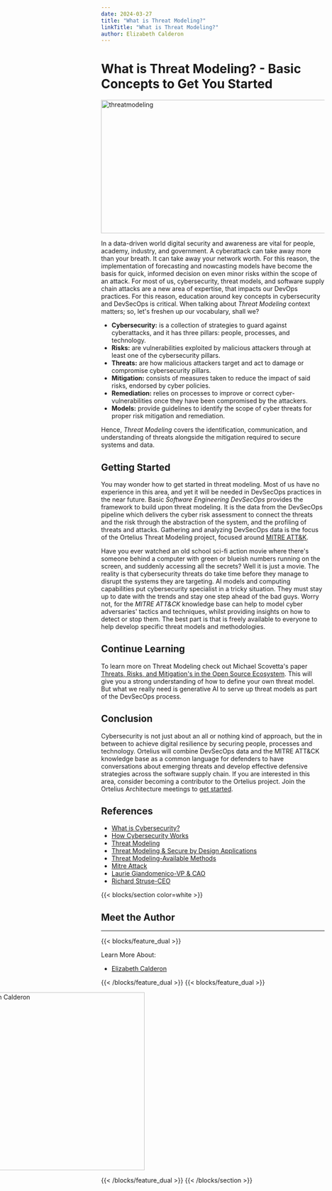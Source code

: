 ```yaml
---
date: 2024-03-27
title: "What is Threat Modeling?"
linkTitle: "What is Threat Modeling?"
author: Elizabeth Calderon
---
```


# What is Threat Modeling? - Basic Concepts to Get You Started

<div class="col-center">
<img src="/images/yesno.jpg" alt="threatmodeling" height="300px" width="650px" />
</div>
<p></p>



In a data-driven world digital security and awareness are vital for people, academy, industry, and government. A cyberattack can take away more than your breath. It can take away your network worth. For this reason, the implementation of forecasting and nowcasting models have become the basis for quick, informed decision on even minor risks within the scope of an attack. For most of us, cybersecurity, threat models, and software supply chain attacks are a new area of expertise, that impacts our DevOps practices. For this reason, education around key concepts in cybersecurity and DevSecOps is critical. When talking about *Threat Modeling* context matters; so, let's freshen up our vocabulary, shall we?

- **Cybersecurity:** is a collection of strategies to guard against cyberattacks, and it has three pillars: people, processes, and technology.
- **Risks:** are vulnerabilities exploited by malicious attackers through at least one of the cybersecurity pillars.
- **Threats:** are how malicious attackers target and act to damage or compromise cybersecurity pillars.
- **Mitigation:** consists of measures taken to reduce the impact of said risks, endorsed by cyber policies.
- **Remediation:** relies on processes to improve or correct cyber-vulnerabilities once they have been compromised by the attackers.
- **Models:**  provide guidelines to identify the scope of cyber threats for proper risk mitigation and remediation.

Hence, *Threat Modeling* covers the identification, communication, and understanding of threats alongside the mitigation required to secure systems and data. 

## Getting Started
You may wonder how to get started in threat modeling. Most of us have no experience in this area, and yet it will be needed in DevSecOps practices in the near future. Basic *Software Engineering DevSecOps* provides the framework to build upon threat modeling. It is the data from the DevSecOps pipeline which delivers the cyber risk assessment to connect the threats and the risk through the abstraction of the system, and the profiling of threats and attacks. Gathering and analyzing DevSecOps data is the focus of the Ortelius Threat Modeling project, focused around [MITRE ATT&K](https://attack.mitre.org/).

Have you ever watched an old school sci-fi action movie where there's someone behind a computer with green or blueish numbers running on the screen, and suddenly accessing all the secrets? Well it is just a movie. The reality is that cybersecurity threats do take time before they manage to disrupt the systems they are targeting. AI models and computing capabilities put cybersecurity specialist in a tricky situation. They must stay up to date with the trends and stay one step ahead of the bad guys. Worry not, for the *MITRE ATT&CK* knowledge base can help to model cyber adversaries' tactics and techniques, whilst providing insights on how to detect or stop them. The best part is that is freely available to everyone to help develop specific threat models and methodologies.

## Continue Learning

To learn more on Threat Modeling check out Michael Scovetta's paper [Threats, Risks, and Mitigation's in the Open Source Ecosystem](https://ow.ly/nrfI50R51Cq). This will give you a strong understanding of how to define your own threat model. But what we really need is generative AI to serve up threat models as part of the DevSecOps process.  

## Conclusion

Cybersecurity is not just about an all or nothing kind of approach, but the in between to achieve digital resilience by securing people, processes and technology. Ortelius will combine DevSecOps data and the MITRE ATT&CK knowledge base as a common language for defenders to have conversations about emerging threats and develop effective defensive strategies across the software supply chain. If you are interested in this area, consider becoming a contributor to the Ortelius project. Join the Ortelius Architecture meetings to [get started](https://ortelius.io/contributor/). 


## References

- [What is Cybersecurity?](https://www.ibm.com/topics/cybersecurity)
- [How Cybersecurity Works](https://www.cisco.com/c/en/us/products/security/what-is-cybersecurity.html)
- [Threat Modeling](https://vdocuments.mx/threat-modeling-isaca.html?page=3)
- [Threat Modeling & Secure by Design Applications](https://www.isaca.org/resources/news-and-trends/isaca-now-blog/2024/threat-modeling-and-secure-by-design-applications)
- [Threat Modeling-Available Methods](https://insights.sei.cmu.edu/blog/threat-modeling-12-available-methods/)
- [Mitre Attack](https://www.mitre.org/focus-areas/cybersecurity/mitre-attack)
- [Laurie Giandomenico-VP & CAO](https://mitre-engenuity.org/who-we-are/)
- [Richard Struse-CEO](https://www.oasis-open.org/people/board/richard-struse/)

{{< blocks/section color=white >}}

<h2 class="text-left">Meet the Author</h2>
<hr>

{{< blocks/feature_dual >}}

Learn More About:
- [Elizabeth Calderon](https://www.linkedin.com/in/elizabethcalderonreyes/)

{{< /blocks/feature_dual >}}
{{< blocks/feature_dual >}}

<div style="position:relative;left:-60%">
<img src="/images/elizabethcalderon.jpg" alt="Elizabeth Calderon" height="400px" width="400px" />
</div>

{{< /blocks/feature_dual >}}
{{< /blocks/section >}}